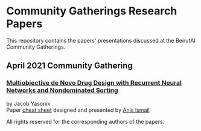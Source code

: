 # Community Gatherings Research Papers
This repository contains the papers' presentations discussed at the BeirutAI Community Gatherings.
## April 2021 Community Gathering
### [Multiobjective de Novo Drug Design with Recurrent Neural Networks and Nondominated Sorting](https://jcheminf.biomedcentral.com/articles/10.1186/s13321-020-00419-6)
by Jacob Yasonik <br>
Paper [cheat sheet]() designed and presented by [Anis Ismail](https://www.linkedin.com/in/anisdismail)


All rights reserved for the corresponding authors of the papers.
